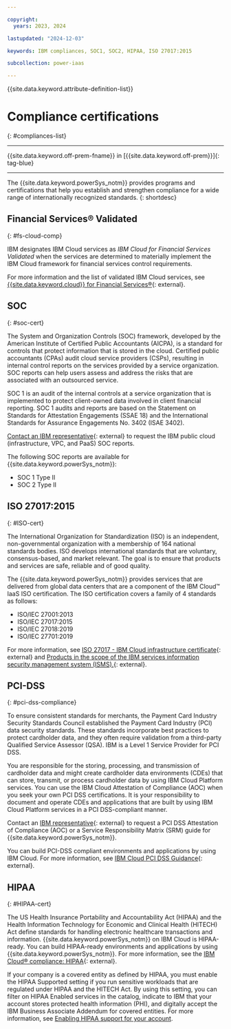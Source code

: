```yaml
---

copyright:
  years: 2023, 2024

lastupdated: "2024-12-03"

keywords: IBM compliances, SOC1, SOC2, HIPAA, ISO 27017:2015

subcollection: power-iaas

---
```


{{site.data.keyword.attribute-definition-list}}

# Compliance certifications
{: #compliances-list}

---



{{site.data.keyword.off-prem-fname}} in [{{site.data.keyword.off-prem}}]{: tag-blue}


---

The {{site.data.keyword.powerSys_notm}} provides programs and certifications that help you establish and strengthen compliance for a wide range of internationally recognized standards.
{: shortdesc}

## Financial Services® Validated
{: #fs-cloud-comp}

IBM designates IBM Cloud services as _IBM Cloud for Financial Services Validated_ when the services are determined to materially implement the IBM Cloud framework for financial services control requirements.

For more information and the list of validated IBM Cloud services, see [{{site.data.keyword.cloud}} for Financial Services®](https://www.ibm.com/cloud/compliance/ibm-cloud-for-financial-services){: external}.

## SOC
{: #soc-cert}

The System and Organization Controls (SOC) framework, developed by the American Institute of Certified Public Accountants (AICPA), is a standard for controls that protect information that is stored in the cloud. Certified public accountants (CPAs) audit cloud service providers (CSPs), resulting in internal control reports on the services provided by a service organization. SOC reports can help users assess and address the risks that are associated with an outsourced service.

SOC 1 is an audit of the internal controls at a service organization that is implemented to protect client-owned data involved in client financial reporting. SOC 1 audits and reports are based on the Statement on Standards for Attestation Engagements (SSAE 18) and the International Standards for Assurance Engagements No. 3402 (ISAE 3402).

[Contact an IBM representative](https://www.ibm.com/account/reg/signup?formid=MAIL-wcp){: external} to request the IBM public cloud (infrastructure, VPC, and PaaS) SOC reports.

The following SOC reports are available for {{site.data.keyword.powerSys_notm}}:
-   SOC 1 Type II
-   SOC 2 Type II

## ISO 27017:2015
{: #ISO-cert}

The International Organization for Standardization (ISO) is an independent, non-governmental organization with a membership of 164 national standards bodies. ISO develops international standards that are voluntary, consensus-based, and market relevant. The goal is to ensure that products and services are safe, reliable and of good quality.

The {{site.data.keyword.powerSys_notm}} provides services that are delivered from global data centers that are a component of the IBM Cloud™ IaaS ISO certification. The ISO certification covers a family of 4 standards as follows:
- ISO/IEC 27001:2013
- ISO/IEC 27017:2015
- ISO/IEC 27018:2019
- ISO/IEC 27701:2019

For more information, see [ISO 27017 - IBM Cloud infrastructure certificate](https://www.ibm.com/downloads/cas/GLL9ZBZX){: external} and [Products in the scope of the IBM services information security management system (ISMS).](https://www.ibm.com/downloads/cas/OELMNOND){: external}.

## PCI-DSS
{: #pci-dss-compliance}

To ensure consistent standards for merchants, the Payment Card Industry Security Standards Council established the Payment Card Industry (PCI) data security standards. These standards incorporate best practices to protect cardholder data, and they often require validation from a third-party Qualified Service Assessor (QSA). IBM is a Level 1 Service Provider for PCI DSS.

You are responsible for the storing, processing, and transmission of cardholder data and might create cardholder data environments (CDEs) that can store, transmit, or process cardholder data by using IBM Cloud Platform services. You can use the IBM Cloud Attestation of Compliance (AOC) when you seek your own PCI DSS certifications. It is your responsibility to document and operate CDEs and applications that are built by using IBM Cloud Platform services in a PCI DSS-compliant manner.

Contact an [IBM representative](https://www.ibm.com/account/reg/signup?formid=MAIL-wcp){: external} to request a PCI DSS Attestation of Compliance (AOC) or a Service Responsibility Matrix (SRM) guide for {{site.data.keyword.powerSys_notm}}.

You can build PCI-DSS compliant environments and applications by using IBM Cloud. For more information, see [IBM Cloud PCI DSS Guidance](https://www.ibm.com/downloads/cas/OPLDK4Q2){: external}.

## HIPAA
{: #HIPAA-cert}

The US Health Insurance Portability and Accountability Act (HIPAA) and the Health Information Technology for Economic and Clinical Health (HITECH) Act define standards for handling electronic healthcare transactions and information. {{site.data.keyword.powerSys_notm}} on IBM Cloud is HIPAA-ready. You can build HIPAA-ready environments and applications by using {{site.data.keyword.powerSys_notm}}. For more information, see the [IBM Cloud® compliance: HIPAA](https://www.ibm.com/cloud/compliance/hipaa){: external}.

If your company is a covered entity as defined by HIPAA, you must enable the HIPAA Supported setting if you run sensitive workloads that are regulated under HIPAA and the HITECH Act. By using this setting, you can filter on HIPAA Enabled services in the catalog, indicate to IBM that your account stores protected health information (PHI), and digitally accept the IBM Business Associate Addendum for covered entities. For more information, see [Enabling HIPAA support for your account](/docs/account?topic=account-enabling-hipaa).
